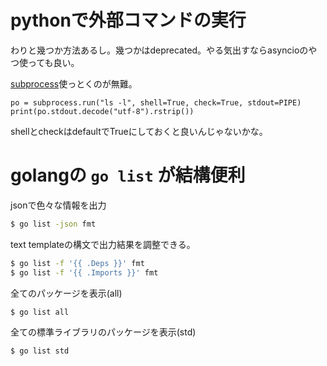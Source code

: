 # pythonで外部コマンドの実行

わりと幾つか方法あるし。幾つかはdeprecated。やる気出すならasyncioのやつ使っても良い。

[subprocess](https://docs.python.org/3/library/subprocess.html)使っとくのが無難。

```
po = subprocess.run("ls -l", shell=True, check=True, stdout=PIPE)
print(po.stdout.decode("utf-8").rstrip())
```

shellとcheckはdefaultでTrueにしておくと良いんじゃないかな。


# golangの `go list` が結構便利

jsonで色々な情報を出力

```bash
$ go list -json fmt
```

text templateの構文で出力結果を調整できる。

```bash
$ go list -f '{{ .Deps }}' fmt
$ go list -f '{{ .Imports }}' fmt
```

全てのパッケージを表示(all)

```bash
$ go list all
```

全ての標準ライブラリのパッケージを表示(std)

```bash
$ go list std
```
